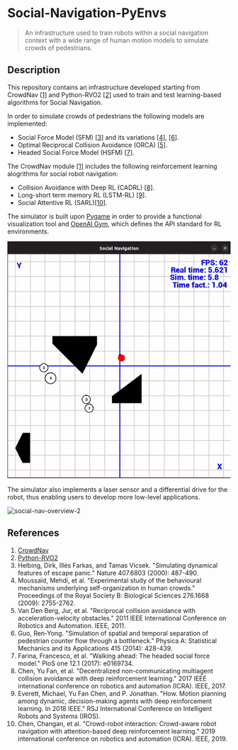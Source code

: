 # Social-Navigation-PyEnvs

> An infrastructure used to train robots within a social navigation context with a wide range of human motion models to simulate crowds of pedestrians.

## Description

This repository contains an infrastructure developed starting from CrowdNav <a href="#crowdnav">[1]</a> and Python-RVO2 <a href="#pythonrvo2">[2]</a> used to train and test learning-based algorithms for Social Navigation.

In order to simulate crowds of pedestrians the following models are implemented:
- Social Force Model (SFM) <a href="#sfm">[3]</a> and its variations <a href="#sfm_moussaid">[4]</a>, <a href="#sfm_guo">[6]</a>.
- Optimal Reciprocal Collision Avoidance (ORCA) <a href="#orca">[5]</a>.
- Headed Social Force Model (HSFM) <a href="#hsfm">[7]</a>.

The CrowdNav module <a href="#crowdnav">[1]</a> includes the following reinforcement learning alogrithms for social robot navigation:
- Collision Avoidance with Deep RL (CADRL) <a href="#cadrl">[8]</a>.
- Long-short term memory RL (LSTM-RL) <a href="#lstmrl">[9]</a>.
- Social Attentive RL (SARL)<a href="#sarl">[10]</a>.

The simulator is built upon [Pygame](https://www.pygame.org/) in order to provide a functional visualization tool and [OpenAI Gym](https://gymnasium.farama.org/), which defines the API standard for RL environments.

![social-nav-overview-1](.images/social-nav-overview-1.gif) 

The simulator also implements a laser sensor and a differential drive for the robot, thus enabling users to develop more low-level applications.

![social-nav-overview-2](.images/social-nav-overview-2.gif)

## References
<ol>
    <li id="crowdnav"><a href="https://github.com/ChanganVR/RelationalGraphLearning">CrowdNav</a></li>
    <li id="pythonrvo2"><a href="https://github.com/sybrenstuvel/Python-RVO2">Python-RVO2</a></li>
    <li id="sfm">Helbing, Dirk, Illés Farkas, and Tamas Vicsek. "Simulating dynamical features of escape panic." Nature 407.6803 (2000): 487-490.</li>
    <li id="sfm_moussaid">Moussaïd, Mehdi, et al. "Experimental study of the behavioural mechanisms underlying self-organization in human crowds." Proceedings of the Royal Society B: Biological Sciences 276.1668 (2009): 2755-2762.</li>
    <li id="orca">Van Den Berg, Jur, et al. "Reciprocal collision avoidance with acceleration-velocity obstacles." 2011 IEEE International Conference on Robotics and Automation. IEEE, 2011.</li>
    <li id="sfm_guo">Guo, Ren-Yong. "Simulation of spatial and temporal separation of pedestrian counter flow through a bottleneck." Physica A: Statistical Mechanics and its Applications 415 (2014): 428-439.</a></li>
    <li id="hsfm">Farina, Francesco, et al. "Walking ahead: The headed social force model." PloS one 12.1 (2017): e0169734.</li>
    <li id="cadrl">Chen, Yu Fan, et al. "Decentralized non-communicating multiagent collision avoidance with deep reinforcement learning." 2017 IEEE international conference on robotics and automation (ICRA). IEEE, 2017.</li>
    <li id="lstmrl">Everett, Michael, Yu Fan Chen, and P. Jonathan. "How. Motion planning among dynamic, decision-making agents with deep reinforcement learning. In 2018 IEEE." RSJ International Conference on Intelligent Robots and Systems (IROS).</li>
    <li id="sarl">Chen, Changan, et al. "Crowd-robot interaction: Crowd-aware robot navigation with attention-based deep reinforcement learning." 2019 international conference on robotics and automation (ICRA). IEEE, 2019.</li>
</ol>